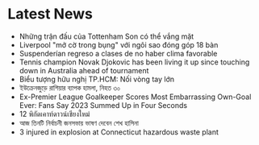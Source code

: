 # Latest News
-  Những trận đấu của Tottenham Son có thể vắng mặt
-  Liverpool "mở cờ trong bụng" với ngôi sao đóng góp 18 bàn
-  Suspenderían regreso a clases de no haber clima favorable
-  Tennis champion Novak Djokovic has been living it up since touching down in Australia ahead of tournament
-  Biểu tượng hữu nghị TP.HCM: Nối vòng tay lớn
-  ইউক্রেনজুড়ে রাশিয়ার ব্যাপক হামলা, নিহত ৩০
-  Ex-Premier League Goalkeeper Scores Most Embarrassing Own-Goal Ever: Fans Say 2023 Summed Up in Four Seconds
-  12 พิกัดเคาท์ดาวน์เชียงใหม่
-  আজ তিনটি নির্বাচনী জনসভায় ভাষণ দেবেন শেখ হাসিনা
-  3 injured in explosion at Connecticut hazardous waste plant
